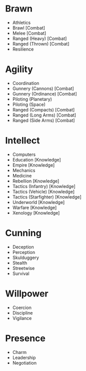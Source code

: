 # Brawn
* Athletics
* Brawl [Combat]
* Melee [Combat]
* Ranged (Heavy) [Combat]
* Ranged (Thrown) [Combat]
* Resilience

# Agility
* Coordination
* Gunnery (Cannons) [Combat]
* Gunnery (Ordinance) [Combat]
* Piloting (Planetary)
* Piloting (Space)
* Ranged (Compacts) [Combat]
* Ranged (Long Arms) [Combat]
* Ranged (Side Arms) [Combat]

# Intellect
* Computers
* Education [Knowledge]
* Empire [Knowledge]
* Mechanics
* Medicine
* Rebellion [Knowledge]
* Tactics (Infantry) [Knowledge]
* Tactics (Vehicle) [Knowledge]
* Tactics (Starfighter) [Knowledge]
* Underworld [Knowledge]
* Warfare [Knowledge]
* Xenology [Knowledge]

# Cunning
* Deception
* Perception
* Skulduggery
* Stealth
* Streetwise
* Survival

# Willpower
* Coercion
* Discipline
* Vigilance

# Presence
* Charm
* Leadership
* Negotiation